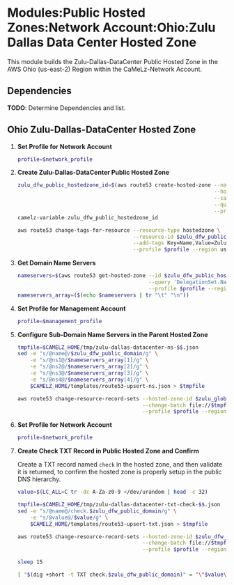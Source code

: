 # Modules:Public Hosted Zones:Network Account:Ohio:Zulu Dallas Data Center Hosted Zone

This module builds the Zulu-Dallas-DataCenter Public Hosted Zone in the AWS Ohio (us-east-2) Region within the
CaMeLz-Network Account.

## Dependencies

**TODO**: Determine Dependencies and list.

## Ohio Zulu-Dallas-DataCenter Hosted Zone

1. **Set Profile for Network Account**

    ```bash
    profile=$network_profile
    ```

1. **Create Zulu-Dallas-DataCenter Public Hosted Zone**

    ```bash
    zulu_dfw_public_hostedzone_id=$(aws route53 create-hosted-zone --name $zulu_dfw_public_domain \
                                                                   --hosted-zone-config Comment="Public Zone for $zulu_dfw_public_domain",PrivateZone=false \
                                                                   --caller-reference $(date +%s) \
                                                                   --query 'HostedZone.Id' \
                                                                   --profile $profile --region us-east-1 --output text | cut -f3 -d /)
    camelz-variable zulu_dfw_public_hostedzone_id

    aws route53 change-tags-for-resource --resource-type hostedzone \
                                         --resource-id $zulu_dfw_public_hostedzone_id \
                                         --add-tags Key=Name,Value=Zulu-Dallas-DataCenter-PublicHostedZone Key=Company,Value=Zulu Key=Location,Value=Dallas Key=Environment,Value=Network \
                                         --profile $profile --region us-east-1 --output text
    ```

1. **Get Domain Name Servers**

    ```bash
    nameservers=$(aws route53 get-hosted-zone --id $zulu_dfw_public_hostedzone_id \
                                              --query 'DelegationSet.NameServers' \
                                              --profile $profile --region us-east-1 --output text)
    nameservers_array=($(echo $nameservers | tr "\t" "\n"))
    ```

1. **Set Profile for Management Account**

    ```bash
    profile=$management_profile
    ```

1. **Configure Sub-Domain Name Servers in the Parent Hosted Zone**

    ```bash
    tmpfile=$CAMELZ_HOME/tmp/zulu-dallas-datacenter-ns-$$.json
    sed -e "s/@name@/$zulu_dfw_public_domain/g" \
        -e "s/@ns1@/$nameservers_array[1]/g" \
        -e "s/@ns2@/$nameservers_array[2]/g" \
        -e "s/@ns3@/$nameservers_array[3]/g" \
        -e "s/@ns4@/$nameservers_array[4]/g" \
        $CAMELZ_HOME/templates/route53-upsert-ns.json > $tmpfile

    aws route53 change-resource-record-sets --hosted-zone-id $zulu_global_management_public_hostedzone_id \
                                            --change-batch file://$tmpfile \
                                            --profile $profile --region us-east-1 --output text
    ```

1. **Set Profile for Network Account**

    ```bash
    profile=$network_profile
    ```

1. **Create Check TXT Record in Public Hosted Zone and Confirm**

   Create a TXT record named `check` in the hosted zone, and then validate it is returned, to confirm the hosted zone is
   properly setup in the public DNS hierarchy.

    ```bash
    value=$(LC_ALL=C tr -dc A-Za-z0-9 </dev/urandom | head -c 32)

    tmpfile=$CAMELZ_HOME/tmp/zulu-dallas-datacenter-txt-check-$$.json
    sed -e "s/@name@/check.$zulu_dfw_public_domain/g" \
        -e "s/@value@/$value/g" \
        $CAMELZ_HOME/templates/route53-upsert-txt.json > $tmpfile

    aws route53 change-resource-record-sets --hosted-zone-id $zulu_dfw_public_hostedzone_id \
                                            --change-batch file://$tmpfile \
                                            --profile $profile --region us-east-1 --output text

    sleep 15

    [ "$(dig +short -t TXT check.$zulu_dfw_public_domain)" = "\"$value\"" ] && echo "Check confirmed" || echo "Check failed"
    ```
